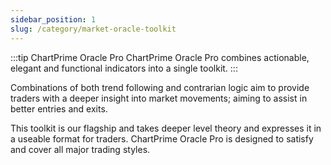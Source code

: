 ```yaml
---
sidebar_position: 1
slug: /category/market-oracle-toolkit
---
```


:::tip ChartPrime Oracle Pro
ChartPrime Oracle Pro combines actionable, elegant and functional indicators into a single toolkit.
:::

Combinations of both trend following and contrarian logic aim to provide traders with a deeper insight into market movements; aiming to assist in better entries and exits.

This toolkit is our flagship and takes deeper level theory and expresses it in a useable format for traders. ChartPrime Oracle Pro is designed to satisfy and cover all major trading styles.

